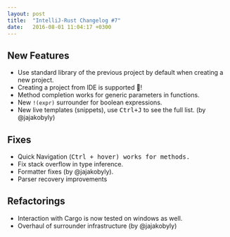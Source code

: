 ```yaml
---
layout: post
title:  "IntelliJ-Rust Changelog #7"
date:   2016-08-01 11:04:17 +0300
---
```


## New Features

* Use standard library of the previous project by default when creating a new project.
* Creating a project from IDE is supported :confetti_ball:!
* Method completion works for generic parameters in functions.
* New `!(expr)` surrounder for boolean expressions.
* New live templates (snippets), use <kbd>Ctrl+J</kbd> to see the full list. (by @jajakobyly)


## Fixes

* Quick Navigation (<kbd>Ctrl<kbd> + hover) works for methods.
* Fix stack overflow in type inference.
* Formatter fixes (by @jajakobyly).
* Parser recovery improvements


## Refactorings

* Interaction with Cargo is now tested on windows as well.
* Overhaul of surrounder infrastructure (by @jajakobyly)

[@jajakobyly]: https://github.com/jajakobyly
